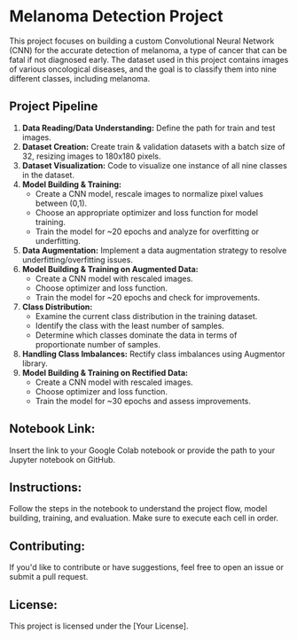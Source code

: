 <!DOCTYPE html>
<html lang="en">
<head>
  <meta charset="UTF-8">
  <meta name="viewport" content="width=device-width, initial-scale=1.0">
</head>
<body>

  <h1>Melanoma Detection Project</h1>

  <p>This project focuses on building a custom Convolutional Neural Network (CNN) for the accurate detection of melanoma, a type of cancer that can be fatal if not diagnosed early. The dataset used in this project contains images of various oncological diseases, and the goal is to classify them into nine different classes, including melanoma.</p>

  <h2>Project Pipeline</h2>

  <ol>
    <li><strong>Data Reading/Data Understanding:</strong> Define the path for train and test images.</li>
    <li><strong>Dataset Creation:</strong> Create train & validation datasets with a batch size of 32, resizing images to 180x180 pixels.</li>
    <li><strong>Dataset Visualization:</strong> Code to visualize one instance of all nine classes in the dataset.</li>
    <li><strong>Model Building & Training:</strong>
      <ul>
        <li>Create a CNN model, rescale images to normalize pixel values between (0,1).</li>
        <li>Choose an appropriate optimizer and loss function for model training.</li>
        <li>Train the model for ~20 epochs and analyze for overfitting or underfitting.</li>
      </ul>
    </li>
    <li><strong>Data Augmentation:</strong> Implement a data augmentation strategy to resolve underfitting/overfitting issues.</li>
    <li><strong>Model Building & Training on Augmented Data:</strong>
      <ul>
        <li>Create a CNN model with rescaled images.</li>
        <li>Choose optimizer and loss function.</li>
        <li>Train the model for ~20 epochs and check for improvements.</li>
      </ul>
    </li>
    <li><strong>Class Distribution:</strong>
      <ul>
        <li>Examine the current class distribution in the training dataset.</li>
        <li>Identify the class with the least number of samples.</li>
        <li>Determine which classes dominate the data in terms of proportionate number of samples.</li>
      </ul>
    </li>
    <li><strong>Handling Class Imbalances:</strong> Rectify class imbalances using Augmentor library.</li>
    <li><strong>Model Building & Training on Rectified Data:</strong>
      <ul>
        <li>Create a CNN model with rescaled images.</li>
        <li>Choose optimizer and loss function.</li>
        <li>Train the model for ~30 epochs and assess improvements.</li>
      </ul>
    </li>
  </ol>

  <h2>Notebook Link:</h2>
  <p>Insert the link to your Google Colab notebook or provide the path to your Jupyter notebook on GitHub.</p>

  <h2>Instructions:</h2>
  <p>Follow the steps in the notebook to understand the project flow, model building, training, and evaluation. Make sure to execute each cell in order.</p>

  <h2>Contributing:</h2>
  <p>If you'd like to contribute or have suggestions, feel free to open an issue or submit a pull request.</p>

  <h2>License:</h2>
  <p>This project is licensed under the [Your License].</p>

</body>
</html>

